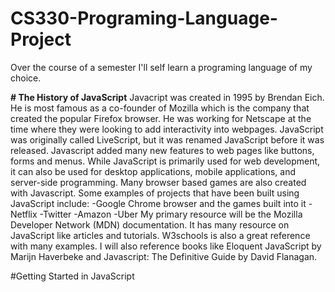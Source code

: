 # CS330-Programing-Language-Project
Over the course of a semester I'll self learn a programing language of my choice.  

**# The History of JavaScript**
Javacript was created in 1995 by Brendan Eich. He is most famous as a co-founder of Mozilla which is the company that created the popular Firefox browser.  He was working for Netscape at the time where they were looking to add interactivity into webpages. JavaScript was originally called LiveScript, but it was renamed JavaScript before it was released. Javascript added many new features to web pages like buttons, forms and menus. While JavaScript is primarily used for web development, it can also be used for desktop applications, mobile applications, and server-side programming. Many browser based games are also created with Javascript. Some examples of projects that have been built using JavaScript include:
-Google Chrome browser and the games built into it
-Netflix
-Twitter
-Amazon
-Uber
My primary resource will be the Mozilla Developer Network (MDN) documentation. It has many  resource on JavaScript like articles and tutorials. W3schools is also a great reference with many examples.  I will also reference books like Eloquent JavaScript by Marijn Haverbeke and Javascript: The Definitive Guide by David Flanagan. 


#Getting Started in JavaScript
